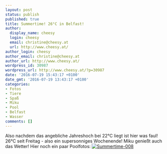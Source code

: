 ```yaml
---
layout: post
status: publish
published: true
title: Summertime! 26°C in Belfast!
author:
  display_name: cheesy
  login: cheesy
  email: christine@cheesy.at
  url: http://www.cheesy.at/
author_login: cheesy
author_email: christine@cheesy.at
author_url: http://www.cheesy.at/
wordpress_id: 30987
wordpress_url: http://www.cheesy.at/?p=30987
date: '2016-07-19 15:43:17 +0100'
date_gmt: '2016-07-19 13:43:17 +0100'
categories:
- Fotos
- Tiere
- Spaß
- Miku
- Pool
- Belfast
- Wasser
comments: []
---
```

Also nachdem das angebliche Jahreshoch bei 22°C liegt ist hier was faul! 26°C seit Freitag - also ein supersonniges Wochenende! Miku genießt auch das Wetter!
Hier noch ein paar Poolfotos:
[![Summertime-008](http://www.cheesy.at/wp-content/uploads/Summertime-008.jpg)](http://www.cheesy.at/fotos/sonstiges/leben-in-belfast/summertime/)
